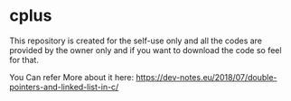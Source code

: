 # cplus

This repository is created for the self-use only and all the codes are provided by the owner only and if you want to download 
the code so feel for that.

You Can refer More about it here:
https://dev-notes.eu/2018/07/double-pointers-and-linked-list-in-c/
